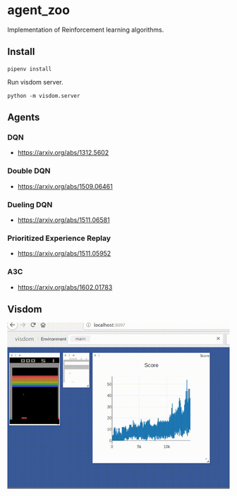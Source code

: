 # agent_zoo

Implementation of Reinforcement learning algorithms.

## Install

```
pipenv install
```

Run visdom server.

```
python -m visdom.server
```

## Agents

### DQN

* https://arxiv.org/abs/1312.5602

### Double DQN

* https://arxiv.org/abs/1509.06461

### Dueling DQN

* https://arxiv.org/abs/1511.06581

### Prioritized Experience Replay

* https://arxiv.org/abs/1511.05952

### A3C

* https://arxiv.org/abs/1602.01783

## Visdom

![visdom](images/visdom.gif)